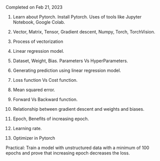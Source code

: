 Completed on Feb 21, 2023


1. Learn about Pytorch. Install Pytorch. Uses of tools like  Jupyter Notebook, Google Colab.

2. Vector, Matrix, Tensor, Gradient descent, Numpy, Torch, TorchVision.

3. Process of vectorization

4. Linear regression model.

5. Dataset, Weight, Bias. Parameters Vs HyperParameters.

6. Generating prediction using linear regression model.

7. Loss function Vs Cost function.

8. Mean squared error.

9. Forward Vs Backward function.

10. Relationship between gradient descent and weights and biases.

11. Epoch, Benefits of increasing epoch.

12. Learning rate.

13. Optimizer in Pytorch

Practical: Train a model with unstructured data with a minimum of 100 epochs and prove that increasing epoch decreases the loss.